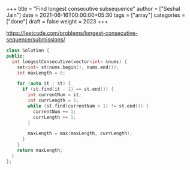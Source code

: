 +++
title = "Find longest consecutive subsequence"
author = ["Seshal Jain"]
date = 2021-06-16T00:00:00+05:30
tags = ["array"]
categories = ["done"]
draft = false
weight = 2023
+++

<https://leetcode.com/problems/longest-consecutive-sequence/submissions/>

```cpp
class Solution {
public:
  int longestConsecutive(vector<int> &nums) {
    set<int> st(nums.begin(), nums.end());
    int maxLength = 0;

    for (auto it : st) {
      if (st.find(it - 1) == st.end()) {
        int currentNum = it;
        int currLength = 1;
        while (st.find(currentNum + 1) != st.end()) {
          currentNum += 1;
          currLength += 1;
        }

        maxLength = max(maxLength, currLength);
      }
    }
    return maxLength;
  }
};
```
